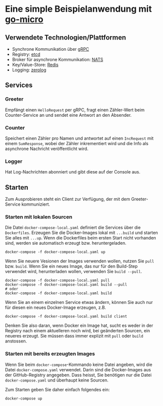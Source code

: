 # Eine simple Beispielanwendung mit [go-micro](https://github.com/micro/go-micro)

## Verwendete Technologien/Plattformen

-   Synchrone Kommunikation über [gRPC](https://grpc.io/)
-   Registry: [etcd](https://etcd.io/)
-   Broker für asynchrone Kommunikation: [NATS](https://nats.io/)
-   Key/Value-Store: [Redis](https://redis.io/)
-   Logging: [zerolog](https://github.com/rs/zerolog)

## Services

### Greeter

Empfängt einen `HelloRequest` per gRPC, fragt einen Zähler-Wert beim Counter-Service an
und sendet eine Antwort an den Absender.

### Counter

Speichert einen Zähler pro Namen und antwortet auf einen `IncRequest` mit einem
`SumResponse`, wobei der Zähler inkrementiert wird und die Info als asynchrone
Nachricht veröffentlicht wird.

### Logger

Hat Log-Nachrichten abonniert und gibt diese auf der Console aus.

## Starten

Zum Ausprobieren steht ein Client zur Verfügung, der mit dem Greeter-Service kommuniziert.

### Starten mit lokalen Sourcen

Die Datei `docker-compose-local.yaml` definiert die Services über die `Dockerfiles`.
Erzeugen Sie die Docker-Images lokal mit `...build` und starten Sie alles mit `...up`.
Wenn die Dockerfiles beim ersten Start nicht vorhanden sind, werden sie automatisch
erzeugt bzw. heruntergeladen.

```
docker-compose -f docker-compose-local.yaml up
```

Wenn Sie neuere Vesionen der Images verwenden wollen, nutzen Sie `pull` bzw. `build`.
Wenn Sie ein neues Image, das nur für den Build-Step verwendet wird, herunterladen
wollen, verwenden Sie `build --pull`.

```
docker-compose -f docker-compose-local.yaml pull
docker-compose -f docker-compose-local.yaml build --pull
# oder
docker-compose -f docker-compose-local.yaml build
```

Wenn Sie an einem einzelnen Service etwas ändern, können Sie auch nur für diesen
ein neues Docker-Image erzeugen, z.B.

```
docker-compose -f docker-compose-local.yaml build client
```

Denken Sie also daran, wenn Docker ein Image hat, sucht es weder in der Registry
nach einem aktuelleren noch wird, bei geänderten Sourcen, ein neueres erzeugt.
Sie müssen dass immer explizit mit `pull` oder `build` anstossen.

### Starten mit bereits erzeugten Images

Wenn Sie beim `docker-compose`-Kommando keine Datei angeben, wird die Datei `docker-compose.yaml`
verwendet. Darin sind die Docker-Images aus der GitHub-Registry angegeben. Dass heisst, Sie benötigen nur die Datei `docker-compose.yaml` und überhaupt keine Sourcen.

Zum Starten geben Sie daher einfach folgendes ein:

```
docker-compose up
```
